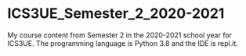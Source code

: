 # ICS3UE_Semester_2_2020-2021

My course content from Semester 2 in the 2020-2021 school year for ICS3UE. The programming language is Python 3.8 and the IDE is repl.it.
